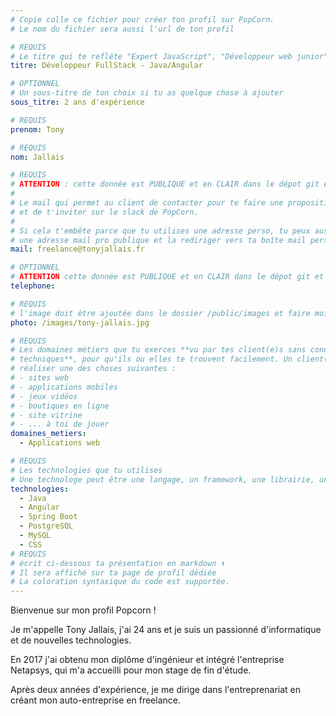```yaml
---
# Copie colle ce fichier pour créer ton profil sur PopCorn.
# Le nom du fichier sera aussi l'url de ton profil

# REQUIS
# Le titre qui te refléte "Expert JavaScript", "Développeur web junior"
titre: Développeur FullStack - Java/Angular

# OPTIONNEL
# Un sous-titre de ton choix si tu as quelque chose à ajouter
sous_titre: 2 ans d'expérience

# REQUIS
prenom: Tony

# REQUIS
nom: Jallais

# REQUIS
# ATTENTION : cette donnée est PUBLIQUE et en CLAIR dans le dépot git et sur le site
#
# Le mail qui permet au client de contacter pour te faire une proposition de projet
# et de t'inviter sur le slack de PopCorn.
#
# Si cela t'embête parce que tu utilises une adresse perso, tu peux aussi te créer
# une adresse mail pro publique et la rediriger vers ta boîte mail perso
mail: freelance@tonyjallais.fr

# OPTIONNEL
# ATTENTION cette donnée est PUBLIQUE et en CLAIR dans le dépot git et sur le site
telephone:

# REQUIS
# l'image doit être ajoutée dans le dossier /public/images et faire moins de 100ko ! Sa hauteur affichée sur le site sera de 300px, elle s'adaptera comme elle peut au responsive avec du css.
photo: /images/tony-jallais.jpg

# REQUIS
# Les domaines métiers que tu exerces **vu par tes client(e)s sans connaissances
# techniques**, pour qu'ils ou elles te trouvent facilement. Un client(e) veut par exemple
# réaliser une des choses suivantes :
# - sites web
# - applications mobiles
# - jeux vidéos
# - boutiques en ligne
# - site vitrine
# - ... à toi de jouer
domaines_metiers:
  - Applications web

# REQUIS
# Les technologies que tu utilises
# Une technologe peut être une langage, un framework, une librairie, un CMS ...
technologies:
  - Java
  - Angular
  - Spring Boot
  - PostgreSQL
  - MySQL
  - CSS
# REQUIS
# écrit ci-dessous ta présentation en markdown ⬇️
# Il sera affiché sur ta page de profil dédiée
# La coloration syntaxique du code est supportée.
---
```


Bienvenue sur mon profil Popcorn !

Je m'appelle Tony Jallais, j'ai 24 ans et je suis un passionné d'informatique et de nouvelles technologies.

En 2017 j'ai obtenu mon diplôme d'ingénieur et intégré l'entreprise Netapsys, qui m'a accueilli pour mon stage de fin d'étude.

Après deux années d'expérience, je me dirige dans l'entreprenariat en créant mon auto-entreprise en freelance.
